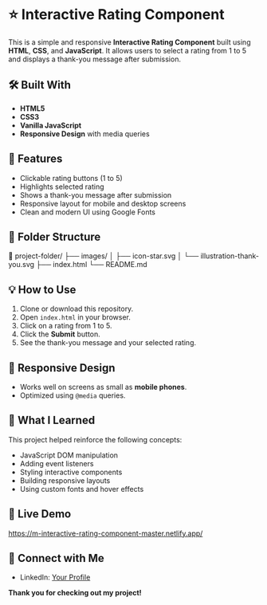 
# ⭐ Interactive Rating Component

This is a simple and responsive **Interactive Rating Component** built using **HTML**, **CSS**, and **JavaScript**. It allows users to select a rating from 1 to 5 and displays a thank-you message after submission.

## 🛠️ Built With

- **HTML5**
- **CSS3**
- **Vanilla JavaScript**
- **Responsive Design** with media queries

## 🚀 Features

- Clickable rating buttons (1 to 5)
- Highlights selected rating
- Shows a thank-you message after submission
- Responsive layout for mobile and desktop screens
- Clean and modern UI using Google Fonts

## 📂 Folder Structure

📁 project-folder/
├── images/
│ ├── icon-star.svg
│ └── illustration-thank-you.svg
├── index.html
└── README.md

## 💡 How to Use

1. Clone or download this repository.
2. Open `index.html` in your browser.
3. Click on a rating from 1 to 5.
4. Click the **Submit** button.
5. See the thank-you message and your selected rating.

## 📱 Responsive Design

- Works well on screens as small as **mobile phones**.
- Optimized using `@media` queries.

## 🧠 What I Learned

This project helped reinforce the following concepts:

- JavaScript DOM manipulation
- Adding event listeners
- Styling interactive components
- Building responsive layouts
- Using custom fonts and hover effects

## 📌 Live Demo

https://m-interactive-rating-component-master.netlify.app/

## 🔗 Connect with Me

- LinkedIn: [Your Profile](#)

**Thank you for checking out my project!**
